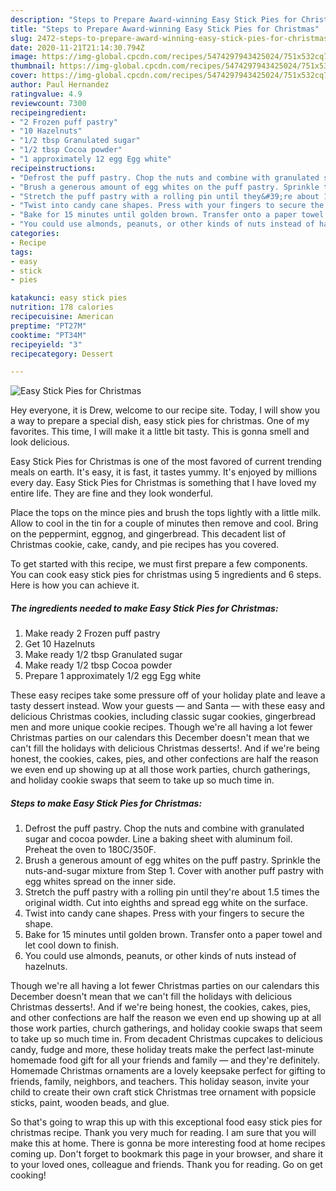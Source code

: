 ```yaml
---
description: "Steps to Prepare Award-winning Easy Stick Pies for Christmas"
title: "Steps to Prepare Award-winning Easy Stick Pies for Christmas"
slug: 2472-steps-to-prepare-award-winning-easy-stick-pies-for-christmas
date: 2020-11-21T21:14:30.794Z
image: https://img-global.cpcdn.com/recipes/5474297943425024/751x532cq70/easy-stick-pies-for-christmas-recipe-main-photo.jpg
thumbnail: https://img-global.cpcdn.com/recipes/5474297943425024/751x532cq70/easy-stick-pies-for-christmas-recipe-main-photo.jpg
cover: https://img-global.cpcdn.com/recipes/5474297943425024/751x532cq70/easy-stick-pies-for-christmas-recipe-main-photo.jpg
author: Paul Hernandez
ratingvalue: 4.9
reviewcount: 7300
recipeingredient:
- "2 Frozen puff pastry"
- "10 Hazelnuts"
- "1/2 tbsp Granulated sugar"
- "1/2 tbsp Cocoa powder"
- "1 approximately 12 egg Egg white"
recipeinstructions:
- "Defrost the puff pastry. Chop the nuts and combine with granulated sugar and cocoa powder. Line a baking sheet with aluminum foil. Preheat the oven to 180C/350F."
- "Brush a generous amount of egg whites on the puff pastry. Sprinkle the nuts-and-sugar mixture from Step 1. Cover with another puff pastry with egg whites spread on the inner side."
- "Stretch the puff pastry with a rolling pin until they&#39;re about 1.5 times the original width. Cut into eighths and spread egg white on the surface."
- "Twist into candy cane shapes. Press with your fingers to secure the shape."
- "Bake for 15 minutes until golden brown. Transfer onto a paper towel and let cool down to finish."
- "You could use almonds, peanuts, or other kinds of nuts instead of hazelnuts."
categories:
- Recipe
tags:
- easy
- stick
- pies

katakunci: easy stick pies 
nutrition: 178 calories
recipecuisine: American
preptime: "PT27M"
cooktime: "PT34M"
recipeyield: "3"
recipecategory: Dessert

---
```



![Easy Stick Pies for Christmas](https://img-global.cpcdn.com/recipes/5474297943425024/751x532cq70/easy-stick-pies-for-christmas-recipe-main-photo.jpg)

Hey everyone, it is Drew, welcome to our recipe site. Today, I will show you a way to prepare a special dish, easy stick pies for christmas. One of my favorites. This time, I will make it a little bit tasty. This is gonna smell and look delicious.

Easy Stick Pies for Christmas is one of the most favored of current trending meals on earth. It's easy, it is fast, it tastes yummy. It's enjoyed by millions every day. Easy Stick Pies for Christmas is something that I have loved my entire life. They are fine and they look wonderful.

Place the tops on the mince pies and brush the tops lightly with a little milk. Allow to cool in the tin for a couple of minutes then remove and cool. Bring on the peppermint, eggnog, and gingerbread. This decadent list of Christmas cookie, cake, candy, and pie recipes has you covered.


To get started with this recipe, we must first prepare a few components. You can cook easy stick pies for christmas using 5 ingredients and 6 steps. Here is how you can achieve it.

<!--inarticleads1-->

##### The ingredients needed to make Easy Stick Pies for Christmas:

1. Make ready 2 Frozen puff pastry
1. Get 10 Hazelnuts
1. Make ready 1/2 tbsp Granulated sugar
1. Make ready 1/2 tbsp Cocoa powder
1. Prepare 1 approximately 1/2 egg Egg white


These easy recipes take some pressure off of your holiday plate and leave a tasty dessert instead. Wow your guests — and Santa — with these easy and delicious Christmas cookies, including classic sugar cookies, gingerbread men and more unique cookie recipes. Though we&#39;re all having a lot fewer Christmas parties on our calendars this December doesn&#39;t mean that we can&#39;t fill the holidays with delicious Christmas desserts!. And if we&#39;re being honest, the cookies, cakes, pies, and other confections are half the reason we even end up showing up at all those work parties, church gatherings, and holiday cookie swaps that seem to take up so much time in. 

<!--inarticleads2-->

##### Steps to make Easy Stick Pies for Christmas:

1. Defrost the puff pastry. Chop the nuts and combine with granulated sugar and cocoa powder. Line a baking sheet with aluminum foil. Preheat the oven to 180C/350F.
1. Brush a generous amount of egg whites on the puff pastry. Sprinkle the nuts-and-sugar mixture from Step 1. Cover with another puff pastry with egg whites spread on the inner side.
1. Stretch the puff pastry with a rolling pin until they&#39;re about 1.5 times the original width. Cut into eighths and spread egg white on the surface.
1. Twist into candy cane shapes. Press with your fingers to secure the shape.
1. Bake for 15 minutes until golden brown. Transfer onto a paper towel and let cool down to finish.
1. You could use almonds, peanuts, or other kinds of nuts instead of hazelnuts.


Though we&#39;re all having a lot fewer Christmas parties on our calendars this December doesn&#39;t mean that we can&#39;t fill the holidays with delicious Christmas desserts!. And if we&#39;re being honest, the cookies, cakes, pies, and other confections are half the reason we even end up showing up at all those work parties, church gatherings, and holiday cookie swaps that seem to take up so much time in. From decadent Christmas cupcakes to delicious candy, fudge and more, these holiday treats make the perfect last-minute homemade food gift for all your friends and family — and they&#39;re definitely. Homemade Christmas ornaments are a lovely keepsake perfect for gifting to friends, family, neighbors, and teachers. This holiday season, invite your child to create their own craft stick Christmas tree ornament with popsicle sticks, paint, wooden beads, and glue. 

So that's going to wrap this up with this exceptional food easy stick pies for christmas recipe. Thank you very much for reading. I am sure that you will make this at home. There is gonna be more interesting food at home recipes coming up. Don't forget to bookmark this page in your browser, and share it to your loved ones, colleague and friends. Thank you for reading. Go on get cooking!
